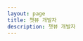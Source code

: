 ```yaml
---
layout: page
title: 챗뷰 개발자
description: 챗뷰 개발자
---
```


<script setup>
import {
  VPTeamPage,
  VPTeamMembers
} from 'vitepress/theme'

const developer = [
  {
    avatar: 'https://avatars.githubusercontent.com/u/110483588?v=4',
    name: '안동민',
    title: '개발자',
    desc: 'A knight of Information processing.',
    links: [
      { icon: 'github', link: 'https://github.com/andongmin94' },
    ]
  }
]
</script>

<VPTeamPage>
  <VPTeamMembers :members="developer" />
</VPTeamPage>